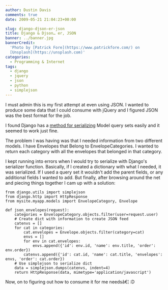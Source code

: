 ```yaml
---
author: Dustin Davis
comments: true
date: 2009-05-21 21:04:23+00:00

slug: django-djson-er-json
title: Django & Djson… er, JSON
banner: ../banner.jpg
bannerCredit:
  'Photo by [Patrick Fore](https://www.patrickfore.com/) on
  [Unsplash](https://unsplash.com)'
categories:
  - Programming & Internet
tags:
  - django
  - jquery
  - json
  - python
  - simplejson
---
```


I must admin this is my first attempt at even using JSON. I wanted to produce
some data that I could consume with jQuery and I figured JSON was the best
format for the job.

I found Django has a
[method for serializing](http://docs.djangoproject.com/en/dev/topics/serialization/#id1)
Model query sets easily and it seemed to work just fine.

The problem I was having was that I needed information from two different
models. I have Envelopes that Belong to EnvelopeCategories. I wanted to return
each category with all the envelopes that belonged in that category.

I kept running into errors when I would try to serialize with Django's
serializer function. Basically, if I created a dictionary with what I needed, it
was serialized. If I used a query set it wouldn't add the parent fields, or any
additional fields I wanted to add. But finally, after browsing around the net
and piecing things together I cam up with a solution:

    from django.utils import simplejson
    from django.http import HttpResponse
    from mysite.myapp.models import EnvelopeCategory, Envelope

    def json_envelopes(request):
        categories = EnvelopeCategory.objects.filter(user=request.user)
        # Create dict with information to create JSON feed
        catenvs = []
        for cat in categories:
            cat.envelopes = Envelope.objects.filter(category=cat)
            envs = []
            for env in cat.envelopes:
                envs.append({'id': env.id, 'name': env.title, 'order': env.order})
            catenvs.append({'id': cat.id, 'name': cat.title, 'envelopes': envs, 'order': cat.order})
        # Use simplejson to serialize dict
        data = simplejson.dumps(catenvs, indent=4)
        return HttpResponse(data, mimetype='application/javascript')

Now, on to figuring out how to consume it for me needsâ€¦ :D
